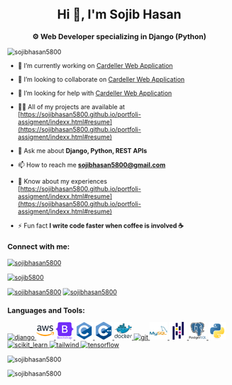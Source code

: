 <h1 align="center">Hi 👋, I'm Sojib Hasan</h1>
<h3 align="center">⚙️ Web Developer specializing in Django (Python)</h3>

<p align="left"> <img src="https://komarev.com/ghpvc/?username=sojibhasan5800&label=Profile%20views&color=0e75b6&style=flat" alt="sojibhasan5800" /> </p>

- 🔭 I’m currently working on [Cardeller Web Application](https://car-project-1-yhxo.onrender.com)

- 👯 I’m looking to collaborate on [Cardeller Web Application](https://car-project-1-yhxo.onrender.com)

- 🤝 I’m looking for help with [Cardeller Web Application](https://car-project-1-yhxo.onrender.com)

- 👨‍💻 All of my projects are available at [https://sojibhasan5800.github.io/portfoli-assigment/indexx.html#resume](https://sojibhasan5800.github.io/portfoli-assigment/indexx.html#resume)

- 💬 Ask me about ****Django, Python, REST APIs****

- 📫 How to reach me **sojibhasan5800@gmail.com**

- 📄 Know about my experiences [https://sojibhasan5800.github.io/portfoli-assigment/indexx.html#resume](https://sojibhasan5800.github.io/portfoli-assigment/indexx.html#resume)

- ⚡ Fun fact **I write code faster when coffee is involved ☕**

<h3 align="left">Connect with me:</h3>
<p align="left">
  
<a href="https://www.leetcode.com/sojibhasan5800" target="blank"><img align="center" src="https://raw.githubusercontent.com/rahuldkjain/github-profile-readme-generator/master/src/images/icons/Social/leet-code.svg" alt="sojibhasan5800" height="30" width="40" /></a>
  
  <a href="https://codeforces.com/profile/sojib5800" target="blank"><img align="center" src="https://raw.githubusercontent.com/rahuldkjain/github-profile-readme-generator/master/src/images/icons/Social/codeforces.svg" alt="sojib5800" height="30" width="40" /></a>

<a href="https://www.codechef.com/users/sojibhasan5800" target="blank"><img align="center" src="https://cdn.jsdelivr.net/npm/simple-icons@3.1.0/icons/codechef.svg" alt="sojibhasan5800" height="30" width="40" /></a>
<a href="https://www.hackerrank.com/sojibhasan5800" target="blank"><img align="center" src="https://raw.githubusercontent.com/rahuldkjain/github-profile-readme-generator/master/src/images/icons/Social/hackerrank.svg" alt="sojibhasan5800" height="30" width="40" /></a>
  
</p>

<h3 align="left">Languages and Tools:</h3>
<p align="left"> 
  <a href="https://www.djangoproject.com/" target="_blank" rel="noreferrer"> <img src="https://cdn.worldvectorlogo.com/logos/django.svg" alt="django" width="40" height="40"/> </a>
  <a href="https://aws.amazon.com" target="_blank" rel="noreferrer"> <img src="https://raw.githubusercontent.com/devicons/devicon/master/icons/amazonwebservices/amazonwebservices-original-wordmark.svg" alt="aws" width="40" height="40"/> </a> <a href="https://getbootstrap.com" target="_blank" rel="noreferrer"> <img src="https://raw.githubusercontent.com/devicons/devicon/master/icons/bootstrap/bootstrap-plain-wordmark.svg" alt="bootstrap" width="40" height="40"/> </a> <a href="https://www.cprogramming.com/" target="_blank" rel="noreferrer"> <img src="https://raw.githubusercontent.com/devicons/devicon/master/icons/c/c-original.svg" alt="c" width="40" height="40"/> </a> <a href="https://www.w3schools.com/cpp/" target="_blank" rel="noreferrer"> <img src="https://raw.githubusercontent.com/devicons/devicon/master/icons/cplusplus/cplusplus-original.svg" alt="cplusplus" width="40" height="40"/> </a> <a href="https://www.docker.com/" target="_blank" rel="noreferrer"> <img src="https://raw.githubusercontent.com/devicons/devicon/master/icons/docker/docker-original-wordmark.svg" alt="docker" width="40" height="40"/> </a> <a href="https://git-scm.com/" target="_blank" rel="noreferrer"> <img src="https://www.vectorlogo.zone/logos/git-scm/git-scm-icon.svg" alt="git" width="40" height="40"/> </a> <a href="https://www.mysql.com/" target="_blank" rel="noreferrer"> <img src="https://raw.githubusercontent.com/devicons/devicon/master/icons/mysql/mysql-original-wordmark.svg" alt="mysql" width="40" height="40"/> </a> <a href="https://pandas.pydata.org/" target="_blank" rel="noreferrer"> <img src="https://raw.githubusercontent.com/devicons/devicon/2ae2a900d2f041da66e950e4d48052658d850630/icons/pandas/pandas-original.svg" alt="pandas" width="40" height="40"/> </a> <a href="https://www.postgresql.org" target="_blank" rel="noreferrer"> <img src="https://raw.githubusercontent.com/devicons/devicon/master/icons/postgresql/postgresql-original-wordmark.svg" alt="postgresql" width="40" height="40"/> </a> <a href="https://www.python.org" target="_blank" rel="noreferrer"> <img src="https://raw.githubusercontent.com/devicons/devicon/master/icons/python/python-original.svg" alt="python" width="40" height="40"/> </a> <a href="https://scikit-learn.org/" target="_blank" rel="noreferrer"> <img src="https://upload.wikimedia.org/wikipedia/commons/0/05/Scikit_learn_logo_small.svg" alt="scikit_learn" width="40" height="40"/> </a> <a href="https://tailwindcss.com/" target="_blank" rel="noreferrer"> <img src="https://www.vectorlogo.zone/logos/tailwindcss/tailwindcss-icon.svg" alt="tailwind" width="40" height="40"/> </a> <a href="https://www.tensorflow.org" target="_blank" rel="noreferrer"> <img src="https://www.vectorlogo.zone/logos/tensorflow/tensorflow-icon.svg" alt="tensorflow" width="40" height="40"/> </a>  

</p>

<p><img align="center" src="https://github-readme-stats.vercel.app/api/top-langs?username=sojibhasan5800&show_icons=true&locale=en&layout=compact" alt="sojibhasan5800" /></p>

<p><img align="center" src="https://github-readme-streak-stats.herokuapp.com/?user=sojibhasan5800&" alt="sojibhasan5800" /></p>
